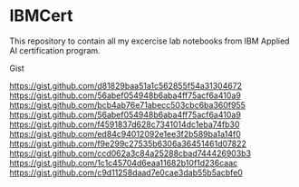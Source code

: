 # IBMCert

This repository to contain all my excercise lab notebooks from IBM Applied AI certification program.


Gist

https://gist.github.com/d81829baa51a1c562855f54a31304672
https://gist.github.com/56abef054948b6aba4ff75acf6a410a9
https://gist.github.com/bcb4ab76e71abecc503cbc6ba360f955
https://gist.github.com/56abef054948b6aba4ff75acf6a410a9
https://gist.github.com/f4591837d628c7341014dc1eba74fb30
https://gist.github.com/ed84c94012092e1ee3f2b589ba1a14f0
https://gist.github.com/f9e299c27535b6306a36451461d07822
https://gist.github.com/ccd062a3c84a25288cbad744426903b3
https://gist.github.com/1c1c45704d6eaa11682b10f1d236caac
https://gist.github.com/c9d11258daad7e0cae3dab55b5acbfe0







